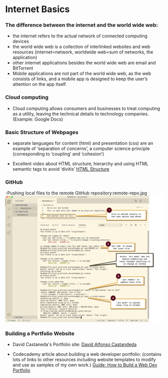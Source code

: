 
# Internet Basics

### The difference between the internet and the world wide web:

- the internet refers to the actual network of connected computing devices
- the world wide web is a collection of interlinked websites and web resources
(internet=network, worldwide web=sum of networks, the application)
- other internet applications besides the world wide web are email and BitTorrent
- Mobile applications are not part of the world wide web, as the web consists of links, and a mobile app is designed to keep the user’s attention on the app itself.

### Cloud computing
- Cloud computing allows consumers and businesses to treat computing as a utility, leaving the technical details to technology companies. (Example: Google Docs)

### Basic Structure of Webpages
- separate languages for content (html) and presentation (css) are an example of ‘separation of concerns’, a computer science principle (corresponding to ‘coupling’ and ‘cohesion’)

- Excellent video about HTML structure, hierarchy and using HTML semantic tags to avoid ‘divitis’ [HTML Structure](https://www.youtube.com/watch?v=uxmB8MlO3m8)

### GitHub

-Pushing local files to the remote GitHub repository:remote-repo.jpg
![remote repo](./img/remote-repo.jpg)

### Building a Portfolio Website

- David Castaneda's Portfolio site:
[David Alfonso Castandeda](https://hireanalf.com/)

- Codecademy article about building a web developer portfolio: (contains lots of links to other resources including website templates to modify and use as samples of my own work.)
[Guide: How to Build a Web Dev Portfolio](https://discuss.codecademy.com/t/guide-how-to-build-a-web-dev-portfolio/394816)
